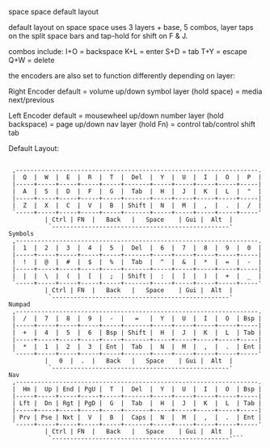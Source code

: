 space space default layout

default layout on space space uses 3 layers + base, 5 combos, layer taps on the split space bars and tap-hold for shift on F & J.

combos include:
I+O = backspace
K+L = enter
S+D = tab
T+Y = escape
Q+W = delete

the encoders are also set to function differently depending on layer:

Right Encoder
default = volume up/down
symbol layer (hold space) = media next/previous

Left Encoder
default = mousewheel up/down
number layer (hold backspace) = page up/down
nav layer (hold Fn) = control tab/control shift tab

Default Layout:

```Base

 ,-------------------------------------------------------------------.
 |  Q  |  W  |  E  |  R  |  T  |  Del  |  Y  |  U  |  I  |  O  |  P  |
 |-----+-----+-----+-----+-----+-------+-----+-----+-----+-----+-----|
 |  A  |  S  |  D  |  F  |  G  |  Tab  |  H  |  J  |  K  |  L  |  "  |
 |-----+-----+-----+-----+-----+-------+-----+-----+-----+-----+-----|
 |  Z  |  X  |  C  |  V  |  B  | Shift |  N  |  M  |  ,  |  .  |  /  |
 `-----+-----+-----+-----+-----+-------+-----+-----+-----+-----+-----'
          | Ctrl | FN  |   Back   |   Space    | Gui |  Alt  |
           `-------------------------------------------------'
Symbols
 ,-------------------------------------------------------------------.
 |  1  |  2  |  3  |  4  |  5  |  Del  |  6  |  7  |  8  |  9  |  0  |
 |-----+-----+-----+-----+-----+-------+-----+-----+-----+-----+-----|
 |  !  |  @  |  #  |  $  |  %  |  Tab  |  ^  |  &  |  *  |  =  |  -  |
 |-----+-----+-----+-----+-----+-------+-----+-----+-----+-----+-----|
 |  |  |  \  |  (  |  [  |  ;  | Shift |  :  |  ]  |  )  |  +  |  _  |
 `-----+-----+-----+-----+-----+-------+-----+-----+-----+-----+-----'
          | Ctrl | FN  |   Back   |   Space    | Gui |  Alt  |
           `-------------------------------------------------'
Numpad
 ,-------------------------------------------------------------------.
 |  /  |  7  |  8  |  9  |  -  |   =   |  Y  |  U  |  I  |  O  | Bsp |
 |-----+-----+-----+-----+-----+-------+-----+-----+-----+-----+-----|
 |  +  |  4  |  5  |  6  | Bsp | Shift |  H  |  J  |  K  |  L  | Tab |
 |-----+-----+-----+-----+-----+-------+-----+-----+-----+-----+-----|
 |  *  |  1  |  2  |  3  | Ent |  Tab  |  N  |  M  |  ,  |  .  | Ent |
 `-----+-----+-----+-----+-----+-------+-----+-----+-----+-----+-----'
          |   0  |  .  |   Back   |   Space    | Gui |  Alt  |
           `-------------------------------------------------'
Nav
 ,-------------------------------------------------------------------.
 |  Hm |  Up | End | PgU |  T  |  Del  |  Y  |  U  |  I  |  O  | Bsp |
 |-----+-----+-----+-----+-----+-------+-----+-----+-----+-----+-----|
 | Lft |  Dn | Rgt | PgD |  G  |  Tab  |  H  |  J  |  K  |  L  | Tab |
 |-----+-----+-----+-----+-----+-------+-----+-----+-----+-----+-----|
 | Prv | Pse | Nxt |  V  |  B  |  Caps |  N  |  M  |  ,  |  .  | Ent |
 `-----+-----+-----+-----+-----+-------+-----+-----+-----+-----+-----'
          | Ctrl | FN  |   Back   |   Space    | Gui |  Alt  |
           `-------------------------------------------------'```
		   